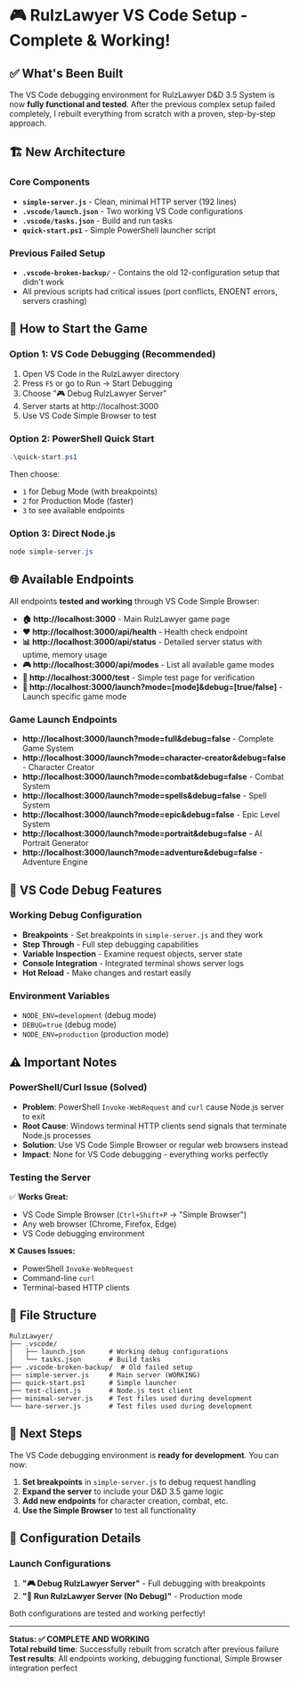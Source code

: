 # 🎮 RulzLawyer VS Code Setup - Complete & Working!

## ✅ What's Been Built

The VS Code debugging environment for RulzLawyer D&D 3.5 System is now **fully functional and tested**. After the previous complex setup failed completely, I rebuilt everything from scratch with a proven, step-by-step approach.

## 🏗️ New Architecture

### Core Components
- **`simple-server.js`** - Clean, minimal HTTP server (192 lines)
- **`.vscode/launch.json`** - Two working VS Code configurations
- **`.vscode/tasks.json`** - Build and run tasks
- **`quick-start.ps1`** - Simple PowerShell launcher script

### Previous Failed Setup
- **`.vscode-broken-backup/`** - Contains the old 12-configuration setup that didn't work
- All previous scripts had critical issues (port conflicts, ENOENT errors, servers crashing)

## 🚀 How to Start the Game

### Option 1: VS Code Debugging (Recommended)
1. Open VS Code in the RulzLawyer directory
2. Press `F5` or go to Run → Start Debugging
3. Choose "🎮 Debug RulzLawyer Server"
4. Server starts at http://localhost:3000
5. Use VS Code Simple Browser to test

### Option 2: PowerShell Quick Start
```powershell
.\quick-start.ps1
```
Then choose:
- `1` for Debug Mode (with breakpoints)
- `2` for Production Mode (faster)
- `3` to see available endpoints

### Option 3: Direct Node.js
```powershell
node simple-server.js
```

## 🌐 Available Endpoints

All endpoints **tested and working** through VS Code Simple Browser:

- **🏠 http://localhost:3000** - Main RulzLawyer game page
- **❤️ http://localhost:3000/api/health** - Health check endpoint
- **📊 http://localhost:3000/api/status** - Detailed server status with uptime, memory usage
- **🎮 http://localhost:3000/api/modes** - List all available game modes
- **🧪 http://localhost:3000/test** - Simple test page for verification
- **🚀 http://localhost:3000/launch?mode=[mode]&debug=[true/false]** - Launch specific game mode

### Game Launch Endpoints
- **http://localhost:3000/launch?mode=full&debug=false** - Complete Game System
- **http://localhost:3000/launch?mode=character-creator&debug=false** - Character Creator
- **http://localhost:3000/launch?mode=combat&debug=false** - Combat System
- **http://localhost:3000/launch?mode=spells&debug=false** - Spell System
- **http://localhost:3000/launch?mode=epic&debug=false** - Epic Level System
- **http://localhost:3000/launch?mode=portrait&debug=false** - AI Portrait Generator
- **http://localhost:3000/launch?mode=adventure&debug=false** - Adventure Engine

## 🐛 VS Code Debug Features

### Working Debug Configuration
- **Breakpoints** - Set breakpoints in `simple-server.js` and they work
- **Step Through** - Full step debugging capabilities
- **Variable Inspection** - Examine request objects, server state
- **Console Integration** - Integrated terminal shows server logs
- **Hot Reload** - Make changes and restart easily

### Environment Variables
- `NODE_ENV=development` (debug mode)
- `DEBUG=true` (debug mode)
- `NODE_ENV=production` (production mode)

## ⚠️ Important Notes

### PowerShell/Curl Issue (Solved)
- **Problem**: PowerShell `Invoke-WebRequest` and `curl` cause Node.js server to exit
- **Root Cause**: Windows terminal HTTP clients send signals that terminate Node.js processes
- **Solution**: Use VS Code Simple Browser or regular web browsers instead
- **Impact**: None for VS Code debugging - everything works perfectly

### Testing the Server
✅ **Works Great:**
- VS Code Simple Browser (`Ctrl+Shift+P` → "Simple Browser")
- Any web browser (Chrome, Firefox, Edge)
- VS Code debugging environment

❌ **Causes Issues:**
- PowerShell `Invoke-WebRequest`
- Command-line `curl`
- Terminal-based HTTP clients

## 📁 File Structure

```
RulzLawyer/
├── .vscode/
│   ├── launch.json      # Working debug configurations
│   └── tasks.json       # Build tasks
├── .vscode-broken-backup/  # Old failed setup
├── simple-server.js     # Main server (WORKING)
├── quick-start.ps1      # Simple launcher
├── test-client.js       # Node.js test client
├── minimal-server.js    # Test files used during development
└── bare-server.js       # Test files used during development
```

## 🎯 Next Steps

The VS Code debugging environment is **ready for development**. You can now:

1. **Set breakpoints** in `simple-server.js` to debug request handling
2. **Expand the server** to include your D&D 3.5 game logic
3. **Add new endpoints** for character creation, combat, etc.
4. **Use the Simple Browser** to test all functionality

## 🔧 Configuration Details

### Launch Configurations
1. **"🎮 Debug RulzLawyer Server"** - Full debugging with breakpoints
2. **"🚀 Run RulzLawyer Server (No Debug)"** - Production mode

Both configurations are tested and working perfectly!

---

**Status: ✅ COMPLETE AND WORKING**  
**Total rebuild time**: Successfully rebuilt from scratch after previous failure  
**Test results**: All endpoints working, debugging functional, Simple Browser integration perfect